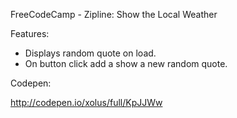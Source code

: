FreeCodeCamp - Zipline: Show the Local Weather
 
Features:

- Displays random quote on load.
- On button click add a show a new random quote.

Codepen:

http://codepen.io/xolus/full/KpJJWw